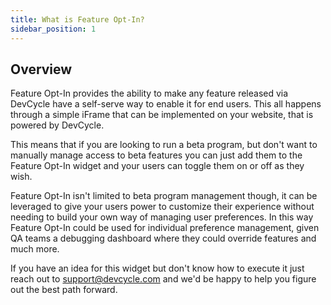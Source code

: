 ```yaml
---
title: What is Feature Opt-In?
sidebar_position: 1
---
```


## Overview

Feature Opt-In provides the ability to make any feature released via DevCycle have a self-serve way to enable it for end users. This all happens through a simple iFrame that can be implemented on your website, that is powered by DevCycle.

This means that if you are looking to run a beta program, but don't want to manually manage access to beta features you can just add them to the Feature Opt-In widget and your users can toggle them on or off as they wish.

Feature Opt-In isn't limited to beta program management though, it can be leveraged to give your users power to customize their experience without needing to build your own way of managing user preferences. In this way Feature Opt-In could be used for individual preference management, given QA teams a debugging dashboard where they could override features and much more.

If you have an idea for this widget but don't know how to execute it just reach out to support@devcycle.com and we'd be happy to help you figure out the best path forward.